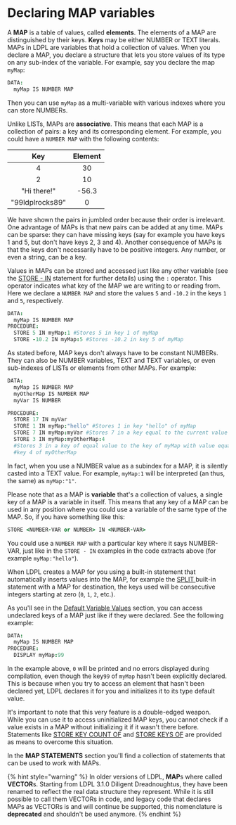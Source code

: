# Declaring MAP variables

A **MAP** is a table of values, called **elements**. The elements of a MAP are distinguished by their keys. **Keys** may be either NUMBER or TEXT literals. MAPs in LDPL are variables that hold a collection of values. When you declare a MAP, you declare a structure that lets you store values of its type on any sub-index of the variable. For example, say you declare the map `myMap`:

```coffeescript
DATA:
  myMap IS NUMBER MAP
```

Then you can use `myMap` as a multi-variable with various indexes where you can store NUMBERs.

Unlike LISTs, MAPs are **associative**. This means that each MAP is a collection of pairs: a key and its corresponding element. For example, you could have a `NUMBER MAP` with the following contents:

| Key | Element |
| :---: | :---: |
| 4 | 30 |
| 2 | 10 |
| "Hi there!" | -56.3 |
| "99ldplrocks89" | 0 |

We have shown the pairs in jumbled order because their order is irrelevant. One advantage of MAPs is that new pairs can be added at any time. MAPs can be sparse: they can have missing keys \(say for example you have keys 1 and 5, but don't have keys 2, 3 and 4\). Another consequence of MAPs is that the keys don't necessarily have to be positive integers. Any number, or even a string, can be a key.

Values in MAPs can be stored and accessed just like any other variable \(see the [STORE - IN](../control-flow-statements/store-in.md) statement for further details\) using the `:` operator. This operator indicates what key of the MAP we are writing to or reading from. Here we declare a `NUMBER MAP` and store the values `5` and `-10.2` in the keys `1` and `5`, respectively.

```coffeescript
DATA:
  myMap IS NUMBER MAP
PROCEDURE:
  STORE 5 IN myMap:1 #Stores 5 in key 1 of myMap
  STORE -10.2 IN myMap:5 #Stores -10.2 in key 5 of myMap
```

As stated before, MAP keys don't always have to be constant NUMBERs. They can also be NUMBER variables, TEXT and TEXT variables, or even sub-indexes of LISTs or elements from other MAPs. For example:

```coffeescript
DATA:
  myMap IS NUMBER MAP
  myOtherMap IS NUMBER MAP
  myVar IS NUMBER

PROCEDURE:
  STORE 17 IN myVar
  STORE 1 IN myMap:"hello" #Stores 1 in key "hello" of myMap
  STORE 7 IN myMap:myVar #Stores 7 in a key equal to the current value of myVar
  STORE 3 IN myMap:myOtherMap:4
  #Stores 3 in a key of equal value to the key of myMap with value equal to
  #key 4 of myOtherMap
```

In fact, when you use a NUMBER value as a subindex for a MAP, it is silently casted into a TEXT value. For example, `myMap:1` will be interpreted \(an thus, the same\) as `myMap:"1"`.

Please note that as a MAP is **variable** that's a collection of values, a single key of a MAP is a variable in itself. This means that any key of a MAP can be used in any position where you could use a variable of the same type of the MAP. So, if you have something like this:

```coffeescript
STORE <NUMBER-VAR or NUMBER> IN <NUMBER-VAR>
```

You could use a `NUMBER MAP` with a particular key where it says NUMBER-VAR, just like in the `STORE - IN` examples in the code extracts above \(for example `myMap:"hello"`\).

When LDPL creates a MAP for you using a built-in statement that automatically inserts values into the MAP, for example the [SPLIT ](../text-statements/split-by-in.md)built-in statement with a MAP for destination, the keys used will be consecutive integers starting at zero \(`0`, `1`, `2`, etc.\).

As you'll see in the [Default Variable Values](default-variable-values.md) section, you can access undeclared keys of a MAP just like if they were declared. See the following example:

```coffeescript
DATA:
  myMap IS NUMBER MAP
PROCEDURE:
  DISPLAY myMap:99
```

In the example above, `0` will be printed and no errors displayed during compilation, even though the key`99` of `myMap` hasn't been explicitly declared. This is because when you try to access an element that hasn't been declared yet, LDPL declares it for you and initializes it to its type default value.

It's important to note that this very feature is a double-edged weapon. While you can use it to access uninitialized MAP keys, you cannot check if a value exists in a MAP without initializing it if it wasn't there before. Statements like [STORE KEY COUNT OF](../vector-statements/store-index-count-of-in.md) and [STORE KEYS OF](../vector-statements/store-indices-of-in.md) are provided as means to overcome this situation.

In the **MAP STATEMENTS** section you'll find a collection of statements that can be used to work with MAPs.

{% hint style="warning" %}
In older versions of LDPL, **MAP**s where called **VECTOR**s. Starting from LDPL 3.1.0 Diligent Dreadnoughtus, they have been renamed to reflect the real data structure they represent. While it is still possible to call them VECTORs in code, and legacy code that declares MAPs as VECTORs is and will continue be supported, this nomenclature is **deprecated** and shouldn't be used anymore.
{% endhint %}
